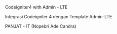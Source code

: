 Codeigniter4 with Admin - LTE

Integrasi Codeigniter 4 dengan Template Admin-LTE

PANJAT - IT (Nopebri Ade Candra)